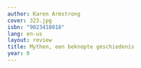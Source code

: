 ```yaml
---
author: Karen Armstrong
cover: 323.jpg
isbn: "9023418018"
lang: en-us
layout: review
title: Mythen, een beknopte geschiedenis
year: 0
---
```

